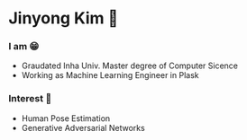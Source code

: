 # Jinyong Kim 🙉

### I am 😁

- Graudated Inha Univ. Master degree of Computer Sicence
- Working as Machine Learning Engineer in Plask


### Interest 🎈
- Human Pose Estimation
- Generative Adversarial Networks
